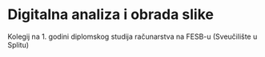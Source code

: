 # Digitalna analiza i obrada slike
Kolegij na 1. godini diplomskog studija računarstva na FESB-u (Sveučilište u Splitu)
